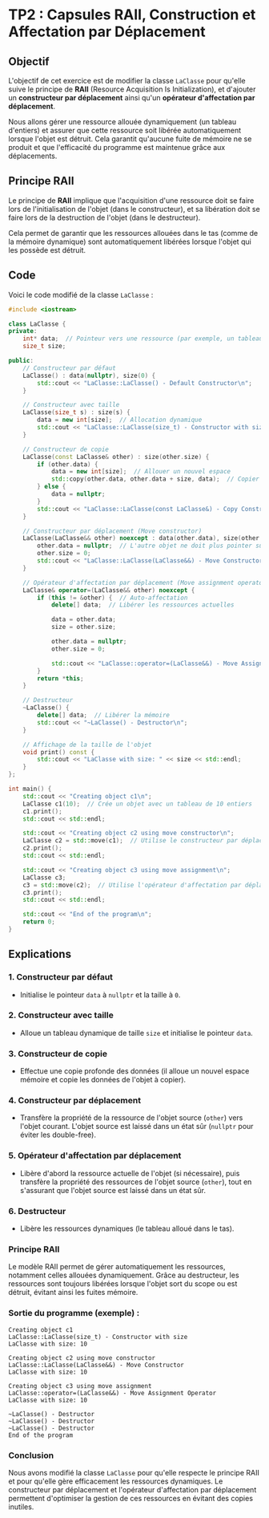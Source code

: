 
# TP2 : Capsules RAII, Construction et Affectation par Déplacement

## Objectif

L'objectif de cet exercice est de modifier la classe `LaClasse` pour qu'elle suive le principe de **RAII** (Resource Acquisition Is Initialization), et d'ajouter un **constructeur par déplacement** ainsi qu'un **opérateur d'affectation par déplacement**.

Nous allons gérer une ressource allouée dynamiquement (un tableau d'entiers) et assurer que cette ressource soit libérée automatiquement lorsque l'objet est détruit. Cela garantit qu'aucune fuite de mémoire ne se produit et que l'efficacité du programme est maintenue grâce aux déplacements.

## Principe RAII

Le principe de **RAII** implique que l'acquisition d'une ressource doit se faire lors de l'initialisation de l'objet (dans le constructeur), et sa libération doit se faire lors de la destruction de l'objet (dans le destructeur).

Cela permet de garantir que les ressources allouées dans le tas (comme de la mémoire dynamique) sont automatiquement libérées lorsque l'objet qui les possède est détruit.

## Code

Voici le code modifié de la classe `LaClasse` :

```cpp
#include <iostream>

class LaClasse {
private:
    int* data;  // Pointeur vers une ressource (par exemple, un tableau d'entiers)
    size_t size;

public:
    // Constructeur par défaut
    LaClasse() : data(nullptr), size(0) {
        std::cout << "LaClasse::LaClasse() - Default Constructor\n";
    }

    // Constructeur avec taille
    LaClasse(size_t s) : size(s) {
        data = new int[size];  // Allocation dynamique
        std::cout << "LaClasse::LaClasse(size_t) - Constructor with size\n";
    }

    // Constructeur de copie
    LaClasse(const LaClasse& other) : size(other.size) {
        if (other.data) {
            data = new int[size];  // Allouer un nouvel espace
            std::copy(other.data, other.data + size, data);  // Copier les données
        } else {
            data = nullptr;
        }
        std::cout << "LaClasse::LaClasse(const LaClasse&) - Copy Constructor\n";
    }

    // Constructeur par déplacement (Move constructor)
    LaClasse(LaClasse&& other) noexcept : data(other.data), size(other.size) {
        other.data = nullptr;  // L'autre objet ne doit plus pointer sur la ressource
        other.size = 0;
        std::cout << "LaClasse::LaClasse(LaClasse&&) - Move Constructor\n";
    }

    // Opérateur d'affectation par déplacement (Move assignment operator)
    LaClasse& operator=(LaClasse&& other) noexcept {
        if (this != &other) {  // Auto-affectation
            delete[] data;  // Libérer les ressources actuelles

            data = other.data;
            size = other.size;

            other.data = nullptr;
            other.size = 0;

            std::cout << "LaClasse::operator=(LaClasse&&) - Move Assignment Operator\n";
        }
        return *this;
    }

    // Destructeur
    ~LaClasse() {
        delete[] data;  // Libérer la mémoire
        std::cout << "~LaClasse() - Destructor\n";
    }

    // Affichage de la taille de l'objet
    void print() const {
        std::cout << "LaClasse with size: " << size << std::endl;
    }
};

int main() {
    std::cout << "Creating object c1\n";
    LaClasse c1(10);  // Crée un objet avec un tableau de 10 entiers
    c1.print();
    std::cout << std::endl;

    std::cout << "Creating object c2 using move constructor\n";
    LaClasse c2 = std::move(c1);  // Utilise le constructeur par déplacement
    c2.print();
    std::cout << std::endl;

    std::cout << "Creating object c3 using move assignment\n";
    LaClasse c3;
    c3 = std::move(c2);  // Utilise l'opérateur d'affectation par déplacement
    c3.print();
    std::cout << std::endl;

    std::cout << "End of the program\n";
    return 0;
}
```

## Explications

### 1. **Constructeur par défaut** 
   - Initialise le pointeur `data` à `nullptr` et la taille à `0`.

### 2. **Constructeur avec taille** 
   - Alloue un tableau dynamique de taille `size` et initialise le pointeur `data`.

### 3. **Constructeur de copie** 
   - Effectue une copie profonde des données (il alloue un nouvel espace mémoire et copie les données de l'objet à copier).

### 4. **Constructeur par déplacement** 
   - Transfère la propriété de la ressource de l'objet source (`other`) vers l'objet courant. L'objet source est laissé dans un état sûr (`nullptr` pour éviter les double-free).

### 5. **Opérateur d'affectation par déplacement** 
   - Libère d'abord la ressource actuelle de l'objet (si nécessaire), puis transfère la propriété des ressources de l'objet source (`other`), tout en s'assurant que l'objet source est laissé dans un état sûr.

### 6. **Destructeur** 
   - Libère les ressources dynamiques (le tableau alloué dans le tas).

### Principe RAII
Le modèle RAII permet de gérer automatiquement les ressources, notamment celles allouées dynamiquement. Grâce au destructeur, les ressources sont toujours libérées lorsque l'objet sort du scope ou est détruit, évitant ainsi les fuites mémoire.

### Sortie du programme (exemple) :

```plaintext
Creating object c1
LaClasse::LaClasse(size_t) - Constructor with size
LaClasse with size: 10

Creating object c2 using move constructor
LaClasse::LaClasse(LaClasse&&) - Move Constructor
LaClasse with size: 10

Creating object c3 using move assignment
LaClasse::operator=(LaClasse&&) - Move Assignment Operator
LaClasse with size: 10

~LaClasse() - Destructor
~LaClasse() - Destructor
~LaClasse() - Destructor
End of the program
```

### Conclusion

Nous avons modifié la classe `LaClasse` pour qu'elle respecte le principe RAII et pour qu'elle gère efficacement les ressources dynamiques. Le constructeur par déplacement et l'opérateur d'affectation par déplacement permettent d'optimiser la gestion de ces ressources en évitant des copies inutiles.
